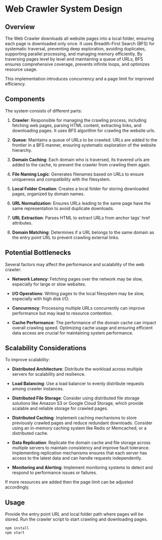 # Web Crawler System Design

## Overview

The Web Crawler downloads all website pages into a local folder, ensuring each page is downloaded only once. It uses Breadth-First Search (BFS) for systematic traversal, preventing deep exploration, avoiding duplicates, supporting parallel processing, and managing memory efficiently. By traversing pages level by level and maintaining a queue of URLs, BFS ensures comprehensive coverage, prevents infinite loops, and optimizes resource usage.

This implementation introduces concurrency and a page limit for improved efficiency.

## Components

The system consists of different parts:

1. **Crawler**: Responsible for managing the crawling process, including fetching web pages, parsing HTML content, extracting links, and downloading pages. It uses BFS algorithm for crawling the website urls.

2. **Queue**: Maintains a queue of URLs to be crawled. URLs are added to the frontier in a BFS manner, ensuring systematic exploration of the website hierarchy.

3. **Domain Caching**: Each domain who is traversed, its travered urls are added to the cache, to prevent the crawler from crawling them again.

4. **File Naming Logic**: Generates filenames based on URLs to ensure uniqueness and compatibility with the filesystem.

5. **Local Folder Creation**: Creates a local folder for storing downloaded pages, organized by domain names.

6. **URL Normalization**: Ensures URLs leading to the same page have the same representation to avoid duplicate downloads.

7. **URL Extraction**: Parses HTML to extract URLs from anchor tags' href attributes.

8. **Domain Matching**: Determines if a URL belongs to the same domain as the entry point URL to prevent crawling external links.

## Potential Bottlenecks

Several factors may affect the performance and scalability of the web crawler:

- **Network Latency**: Fetching pages over the network may be slow, especially for large or slow websites.

- **I/O Operations**: Writing pages to the local filesystem may be slow, especially with high disk I/O.

- **Concurrency**: Processing multiple URLs concurrently can improve performance but may lead to resource contention.

- **Cache Performance**: The performance of the domain cache can impact overall crawling speed. Optimizing cache usage and ensuring efficient data access are crucial for maintaining system performance.

## Scalability Considerations

To improve scalability:

- **Distributed Architecture**: Distribute the workload across multiple servers for scalability and resilience.

- **Load Balancing**: Use a load balancer to evenly distribute requests among crawler instances.

- **Distributed File Storage**: Consider using distributed file storage solutions like Amazon S3 or Google Cloud Storage, which provide scalable and reliable storage for crawled pages.

- **Distributed Caching**: Implement caching mechanisms to store previously crawled pages and reduce redundant downloads. Consider using an in-memory caching system like Redis or Memcached, or a distributed cache.

- **Data Replication**: Replicate the domain cache and file storage across multiple servers to maintain consistency and improve fault tolerance. Implementing replication mechanisms ensures that each server has access to the latest data and can handle requests independently.

- **Monitoring and Alerting**: Implement monitoring systems to detect and respond to performance issues or failures.

If more resources are added then the page limit can be adjusted accordingly.

## Usage

Provide the entry point URL and local folder path where pages will be stored. Run the crawler script to start crawling and downloading pages.

```bash
npm install
npm start

```
